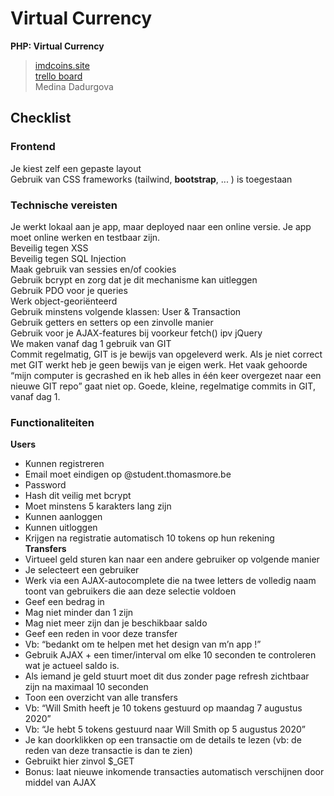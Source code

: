 # Virtual Currency
**PHP: Virtual Currency**
> [imdcoins.site](http://www.imdcoins.site/login.php)  
> [trello board](https://trello.com/b/cFIe1Rzx/php-virtual-currency)  
> Medina Dadurgova

## Checklist
### Frontend
Je kiest zelf een gepaste layout\
Gebruik van CSS frameworks (tailwind, **bootstrap**, ... ) is toegestaan

### Technische vereisten
Je werkt lokaal aan je app, maar deployed naar een online versie. Je app moet online werken en testbaar zijn.\
Beveilig tegen XSS\
Beveilig tegen SQL Injection\
Maak gebruik van sessies en/of cookies\
Gebruik bcrypt en zorg dat je dit mechanisme kan uitleggen\
Gebruik PDO voor je queries\
Werk object-georiënteerd\
Gebruik minstens volgende klassen: User & Transaction\
Gebruik getters en setters op een zinvolle manier\
Gebruik voor je AJAX-features bij voorkeur fetch() ipv jQuery\
We maken vanaf dag 1 gebruik van GIT\
Commit regelmatig, GIT is je bewijs van opgeleverd werk. Als je niet correct met GIT werkt heb je geen bewijs van je eigen werk. Het vaak gehoorde “mijn computer is gecrashed en ik heb alles in één keer overgezet naar een nieuwe GIT repo” gaat niet op. Goede, kleine, regelmatige commits in GIT, vanaf dag 1.

### Functionaliteiten
**Users**
- Kunnen registreren
- Email moet eindigen op @student.thomasmore.be
- Password
- Hash dit veilig met bcrypt
- Moet minstens 5 karakters lang zijn
- Kunnen aanloggen
- Kunnen uitloggen
- Krijgen na registratie automatisch 10 tokens op hun rekening\
**Transfers**
- Virtueel geld sturen kan naar een andere gebruiker op volgende manier
- Je selecteert een gebruiker
- Werk via een AJAX-autocomplete die na twee letters de volledig naam toont van gebruikers die aan deze selectie voldoen
- Geef een bedrag in
- Mag niet minder dan 1 zijn
- Mag niet meer zijn dan je beschikbaar saldo
- Geef een reden in voor deze transfer
- Vb: “bedankt om te helpen met het design van m’n app !”
- Gebruik AJAX + een timer/interval om elke 10 seconden te controleren wat je actueel saldo is.
- Als iemand je geld stuurt moet dit dus zonder page refresh zichtbaar zijn na maximaal 10 seconden
- Toon een overzicht van alle transfers
- Vb: “Will Smith heeft je 10 tokens gestuurd op maandag 7 augustus 2020”
- Vb: “Je hebt 5 tokens gestuurd naar Will Smith op 5 augustus 2020”
- Je kan doorklikken op een transactie om de details te lezen (vb: de reden van deze transactie is dan te zien)
- Gebruikt hier zinvol $_GET
- Bonus: laat nieuwe inkomende transacties automatisch verschijnen door middel van AJAX
